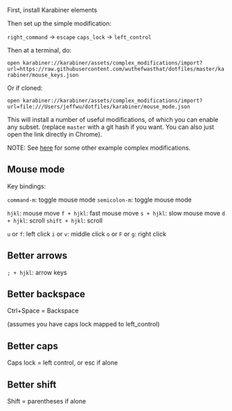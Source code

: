 First, install Karabiner elements

Then set up the simple modification:

`right_command` -> `escape`
`caps_lock` -> `left_control`

Then at a terminal, do:

`open karabiner://karabiner/assets/complex_modifications/import?url=https://raw.githubusercontent.com/wuthefwasthat/dotfiles/master/karabiner/mouse_keys.json`

Or if cloned:

`open karabiner://karabiner/assets/complex_modifications/import?url=file:///Users/jeffwu/dotfiles/karabiner/mouse_mode.json`

This will install a number of useful modifications, of which you can enable any subset.
(replace `master` with a git hash if you want.  You can also just open the link directly in Chrome).

NOTE: See [here](https://pqrs.org/osx/karabiner/complex_modifications/) for some other example complex modifications.

## Mouse mode

Key bindings:

`command-m`: toggle mouse mode
`semicolon-m`: toggle mouse mode

`hjkl`: mouse move
`f + hjkl`: fast mouse move
`s + hjkl`: slow mouse move
`d + hjkl`: scroll
`shift + hjkl`: scroll

`u` or `f`: left click
`i` or `v`: middle click
`o` or `F` or `g`: right click

## Better arrows

`; + hjkl`: arrow keys

## Better backspace

Ctrl+Space = Backspace

(assumes you have caps lock mapped to left_control)

## Better caps

Caps lock = left control, or esc if alone

## Better shift

Shift = parentheses if alone
